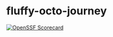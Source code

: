 # fluffy-octo-journey
[![OpenSSF Scorecard](https://api.securityscorecards.dev/projects/github.com/lascon-security-safari/fluffy-octo-journey/badge)](https://securityscorecards.dev/viewer/?uri=github.com/lascon-security-safari/fluffy-octo-journey)
